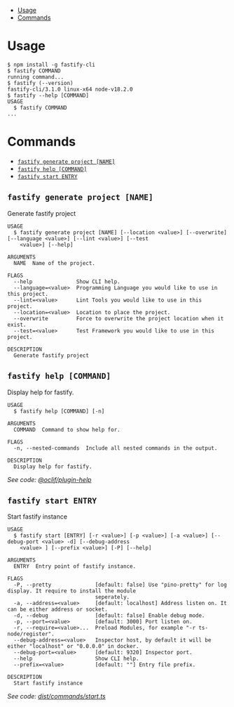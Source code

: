 

<!-- toc -->
* [Usage](#usage)
* [Commands](#commands)
<!-- tocstop -->
# Usage
<!-- usage -->
```sh-session
$ npm install -g fastify-cli
$ fastify COMMAND
running command...
$ fastify (--version)
fastify-cli/3.1.0 linux-x64 node-v18.2.0
$ fastify --help [COMMAND]
USAGE
  $ fastify COMMAND
...
```
<!-- usagestop -->
# Commands
<!-- commands -->
* [`fastify generate project [NAME]`](#fastify-generate-project-name)
* [`fastify help [COMMAND]`](#fastify-help-command)
* [`fastify start ENTRY`](#fastify-start-entry)

## `fastify generate project [NAME]`

Generate fastify project

```
USAGE
  $ fastify generate project [NAME] [--location <value>] [--overwrite] [--language <value>] [--lint <value>] [--test
    <value>] [--help]

ARGUMENTS
  NAME  Name of the project.

FLAGS
  --help              Show CLI help.
  --language=<value>  Programming Language you would like to use in this project.
  --lint=<value>      Lint Tools you would like to use in this project.
  --location=<value>  Location to place the project.
  --overwrite         Force to overwrite the project location when it exist.
  --test=<value>      Test Framework you would like to use in this project.

DESCRIPTION
  Generate fastify project
```

## `fastify help [COMMAND]`

Display help for fastify.

```
USAGE
  $ fastify help [COMMAND] [-n]

ARGUMENTS
  COMMAND  Command to show help for.

FLAGS
  -n, --nested-commands  Include all nested commands in the output.

DESCRIPTION
  Display help for fastify.
```

_See code: [@oclif/plugin-help](https://github.com/oclif/plugin-help/blob/v5.1.12/src/commands/help.ts)_

## `fastify start ENTRY`

Start fastify instance

```
USAGE
  $ fastify start [ENTRY] [-r <value>] [-p <value>] [-a <value>] [--debug-port <value> -d] [--debug-address
    <value> ] [--prefix <value>] [-P] [--help]

ARGUMENTS
  ENTRY  Entry point of fastify instance.

FLAGS
  -P, --pretty              [default: false] Use "pino-pretty" for log display. It require to install the module
                            seperately.
  -a, --address=<value>     [default: localhost] Address listen on. It can be either address or socket.
  -d, --debug               [default: false] Enable debug mode.
  -p, --port=<value>        [default: 3000] Port listen on.
  -r, --require=<value>...  Preload Modules, for example "-r ts-node/register".
  --debug-address=<value>   Inspector host, by default it will be either "localhost" or "0.0.0.0" in docker.
  --debug-port=<value>      [default: 9320] Inspector port.
  --help                    Show CLI help.
  --prefix=<value>          [default: ""] Entry file prefix.

DESCRIPTION
  Start fastify instance
```

_See code: [dist/commands/start.ts](https://github.com/fastify/fastify-cli/blob/v3.1.0/dist/commands/start.ts)_
<!-- commandsstop -->
